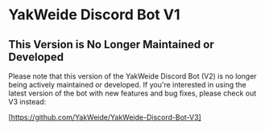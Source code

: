 # YakWeide Discord Bot V1

## This Version is No Longer Maintained or Developed
Please note that this version of the YakWeide Discord Bot (V2) is no longer being actively maintained or developed. If you're interested in using the latest version of the bot with new features and bug fixes, please check out V3 instead:

[https://github.com/YakWeide/YakWeide-Discord-Bot-V3]
